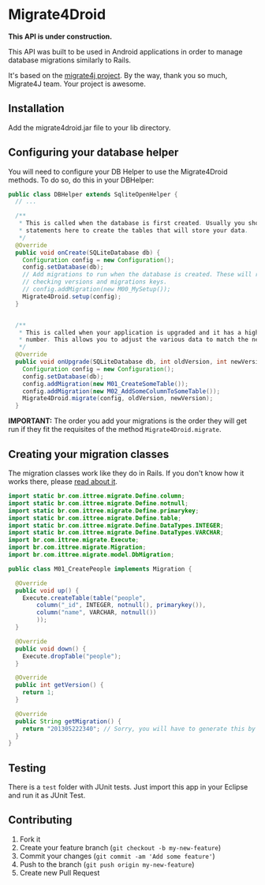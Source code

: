 # Migrate4Droid

<strong>This API is under construction.</strong>

This API was built to be used in Android applications in order to manage
database migrations similarly to Rails.

It's based on the [migrate4j project](http://migrate4j.sourceforge.net/). By the
way, thank you so much, Migrate4J team. Your project is awesome.

## Installation

Add the migrate4droid.jar file to your lib directory.

## Configuring your database helper

You will need to configure your DB Helper to use the Migrate4Droid methods. To
do so, do this in your DBHelper:

```java
public class DBHelper extends SqliteOpenHelper {
  // ...

  /**
   * This is called when the database is first created. Usually you should call createTable
   * statements here to create the tables that will store your data.
   */
  @Override
  public void onCreate(SQLiteDatabase db) {
    Configuration config = new Configuration();
    config.setDatabase(db);
    // Add migrations to run when the database is created. These will run without
    // checking versions and migrations keys.
    // config.addMigration(new M00_MySetup());
    Migrate4Droid.setup(config);
  }


  /**
   * This is called when your application is upgraded and it has a higher version
   * number. This allows you to adjust the various data to match the new version number.
   */
  @Override
  public void onUpgrade(SQLiteDatabase db, int oldVersion, int newVersion) {
    Configuration config = new Configuration();
    config.setDatabase(db);
    config.addMigration(new M01_CreateSomeTable());
    config.addMigration(new M02_AddSomeColumnToSomeTable());
    Migrate4Droid.migrate(config, oldVersion, newVersion);
  }
```

<strong>IMPORTANT:</strong> The order you add your migrations is the order they
will get run if they fit the requisites of the method <code>Migrate4Droid.migrate</code>.

## Creating your migration classes

The migration classes work like they do in Rails. If you don't know how it works
there, please [read about it](http://guides.rubyonrails.org/migrations.html).

```java
import static br.com.ittree.migrate.Define.column;
import static br.com.ittree.migrate.Define.notnull;
import static br.com.ittree.migrate.Define.primarykey;
import static br.com.ittree.migrate.Define.table;
import static br.com.ittree.migrate.Define.DataTypes.INTEGER;
import static br.com.ittree.migrate.Define.DataTypes.VARCHAR;
import br.com.ittree.migrate.Execute;
import br.com.ittree.migrate.Migration;
import br.com.ittree.migrate.model.DbMigration;

public class M01_CreatePeople implements Migration {

  @Override
  public void up() {
    Execute.createTable(table("people",
        column("_id", INTEGER, notnull(), primarykey()),
        column("name", VARCHAR, notnull())
        ));
  }

  @Override
  public void down() {
    Execute.dropTable("people");
  }

  @Override
  public int getVersion() {
    return 1;
  }

  @Override
  public String getMigration() {
    return "201305222340"; // Sorry, you will have to generate this by hand.
  }
}
```

## Testing

There is a `test` folder with JUnit tests. Just import this app in your Eclipse
and run it as JUnit Test.

## Contributing

1. Fork it
2. Create your feature branch (`git checkout -b my-new-feature`)
3. Commit your changes (`git commit -am 'Add some feature'`)
4. Push to the branch (`git push origin my-new-feature`)
5. Create new Pull Request
